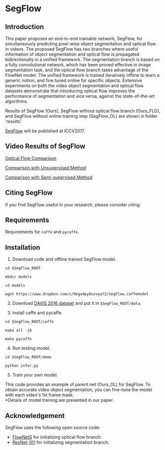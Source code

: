 SegFlow
=========================================
Introduction
-----------------------------------------
This paper proposes an end-to-end trainable network, SegFlow, for simultaneously predicting pixel-wise object segmentation and optical flow in videos. The proposed SegFlow has two branches where useful information of object segmentation and optical flow is propagated bidirectionally in a unified framework. The segmentation branch is based on a fully convolutional network, which has been proved effective in image segmentation task, and the optical flow branch takes advantage of the FlowNet model. The unified framework is trained iteratively offline to learn a generic notion, and fine tuned online for specific objects. Extensive experiments on both the video object segmentation and optical flow datasets demonstrate that introducing optical flow improves the performance of segmentation and vice versa, against the state-of-the-art algorithms.

Results of SegFlow (Ours), SegFlow without optical flow branch (Ours_FLO), and SegFlow without online training step (SegFlow_OL) are shown in folder 'results'.

[SegFlow]() will be published at ICCV2017.

Video Results of SegFlow
-------------------------------------------
[Optical Flow Comparison](https://www.youtube.com/watch?v=pyYbqeBteq4&feature=youtu.be)

[Comparison with Unsupervised Method](https://www.youtube.com/watch?v=MzWSGgPMTlo&feature=youtu.be)

[Comparison with Semi-supervised Method](https://www.youtube.com/watch?v=FN_ePVSDMvo&feature=youtu.be)


Citing SegFlow
-------------------------------------------
If you find SegFlow useful in your research, please consider citing:


Requirements
-------------------------------------------
Requirements for `caffe` and `pycaffe`.


Installation
-----------------------------------------------------
1. Download code and offline trained SegFlow model.

`cd $SegFlow_ROOT`

`mkdir models`

`cd models`

`wget https://www.dropbox.com/s/9ega4py8uzvya72/SegFlow.caffemodel`

2. Download [DAVIS 2016 dataset](http://davischallenge.org/code.html) and put it in `$SegFlow_ROOT/data`.

3. Install caffe and pycaffe.

`cd $SegFlow_ROOT/caffe`

`make all -j8`

`make pycaffe`

4. Run testing model.

`cd $SegFlow_ROOT/demo`

`python infer.py`

5. Train your own model.

This code provides an example of parent net (Ours_OL) for SegFlow.
To obtain accurate video object segmentation, you can fine-tune the model with each video's 1st frame mask.\
*Details of model training are presented in our paper.



Acknowledgement
--------------------------------------------------
SegFlow uses the following open source code:
* [FlowNetS](https://github.com/liruoteng/FlowNet) for initializing optical flow branch.
* [ResNet-101](https://github.com/KaimingHe/deep-residual-networks) for initializing segmentation branch.


